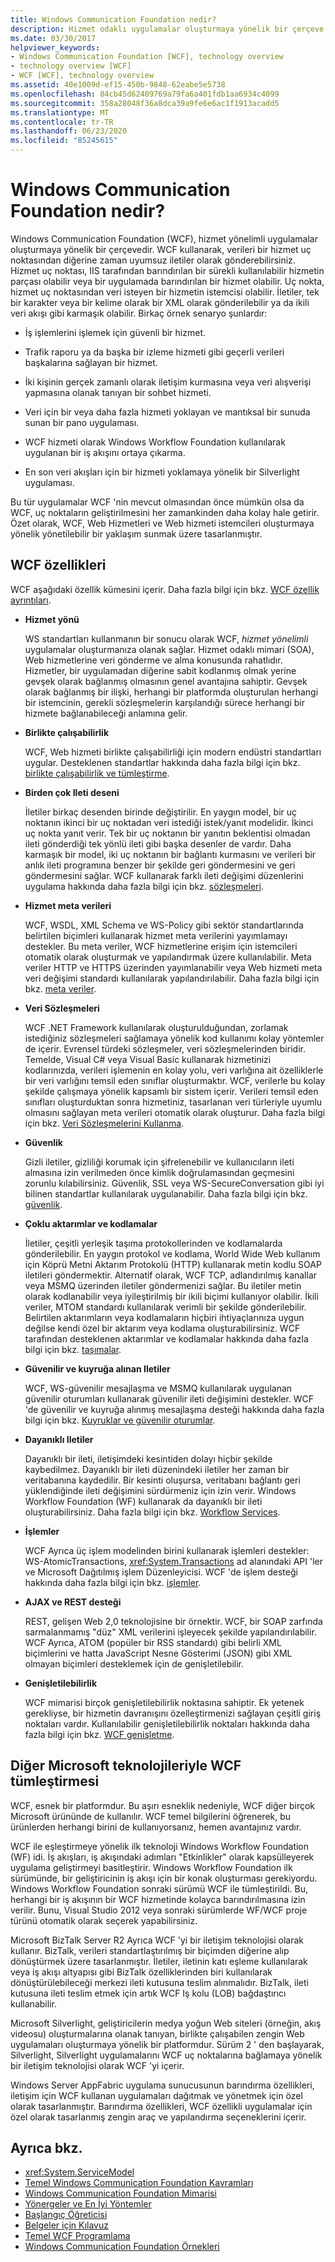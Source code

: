 ```yaml
---
title: Windows Communication Foundation nedir?
description: Hizmet odaklı uygulamalar oluşturmaya yönelik bir çerçeve olan Windows Communication Foundation hakkında bilgi edinin.
ms.date: 03/30/2017
helpviewer_keywords:
- Windows Communication Foundation [WCF], technology overview
- technology overview [WCF]
- WCF [WCF], technology overview
ms.assetid: 40e1009d-ef15-450b-9848-62eabe5e5738
ms.openlocfilehash: 84cb45d62409769a79fa6a401fdb1aa6934c4099
ms.sourcegitcommit: 358a28048f36a8dca39a9fe6e6ac1f1913acadd5
ms.translationtype: MT
ms.contentlocale: tr-TR
ms.lasthandoff: 06/23/2020
ms.locfileid: "85245615"
---
```

# <a name="what-is-windows-communication-foundation"></a>Windows Communication Foundation nedir?
Windows Communication Foundation (WCF), hizmet yönelimli uygulamalar oluşturmaya yönelik bir çerçevedir. WCF kullanarak, verileri bir hizmet uç noktasından diğerine zaman uyumsuz iletiler olarak gönderebilirsiniz. Hizmet uç noktası, IIS tarafından barındırılan bir sürekli kullanılabilir hizmetin parçası olabilir veya bir uygulamada barındırılan bir hizmet olabilir. Uç nokta, hizmet uç noktasından veri isteyen bir hizmetin istemcisi olabilir. İletiler, tek bir karakter veya bir kelime olarak bir XML olarak gönderilebilir ya da ikili veri akışı gibi karmaşık olabilir. Birkaç örnek senaryo şunlardır:

- İş işlemlerini işlemek için güvenli bir hizmet.

- Trafik raporu ya da başka bir izleme hizmeti gibi geçerli verileri başkalarına sağlayan bir hizmet.

- İki kişinin gerçek zamanlı olarak iletişim kurmasına veya veri alışverişi yapmasına olanak tanıyan bir sohbet hizmeti.

- Veri için bir veya daha fazla hizmeti yoklayan ve mantıksal bir sunuda sunan bir pano uygulaması.

- WCF hizmeti olarak Windows Workflow Foundation kullanılarak uygulanan bir iş akışını ortaya çıkarma.

- En son veri akışları için bir hizmeti yoklamaya yönelik bir Silverlight uygulaması.

Bu tür uygulamalar WCF 'nin mevcut olmasından önce mümkün olsa da WCF, uç noktaların geliştirilmesini her zamankinden daha kolay hale getirir. Özet olarak, WCF, Web Hizmetleri ve Web hizmeti istemcileri oluşturmaya yönelik yönetilebilir bir yaklaşım sunmak üzere tasarlanmıştır.

## <a name="features-of-wcf"></a>WCF özellikleri

WCF aşağıdaki özellik kümesini içerir. Daha fazla bilgi için bkz. [WCF özellik ayrıntıları](./feature-details/index.md).

- **Hizmet yönü**

     WS standartları kullanmanın bir sonucu olarak WCF, *hizmet yönelimli* uygulamalar oluşturmanıza olanak sağlar. Hizmet odaklı mimari (SOA), Web hizmetlerine veri gönderme ve alma konusunda rahatlıdır. Hizmetler, bir uygulamadan diğerine sabit kodlanmış olmak yerine gevşek olarak bağlanmış olmasının genel avantajına sahiptir. Gevşek olarak bağlanmış bir ilişki, herhangi bir platformda oluşturulan herhangi bir istemcinin, gerekli sözleşmelerin karşılandığı sürece herhangi bir hizmete bağlanabileceği anlamına gelir.

- **Birlikte çalışabilirlik**

     WCF, Web hizmeti birlikte çalışabilirliği için modern endüstri standartları uygular. Desteklenen standartlar hakkında daha fazla bilgi için bkz. [birlikte çalışabilirlik ve tümleştirme](./feature-details/interoperability-and-integration.md).

- **Birden çok Ileti deseni**

     İletiler birkaç desenden birinde değiştirilir. En yaygın model, bir uç noktanın ikinci bir uç noktadan veri istediği istek/yanıt modelidir. İkinci uç nokta yanıt verir. Tek bir uç noktanın bir yanıtın beklentisi olmadan ileti gönderdiği tek yönlü ileti gibi başka desenler de vardır. Daha karmaşık bir model, iki uç noktanın bir bağlantı kurmasını ve verileri bir anlık ileti programına benzer bir şekilde geri göndermesini ve geri göndermesini sağlar. WCF kullanarak farklı ileti değişimi düzenlerini uygulama hakkında daha fazla bilgi için bkz. [sözleşmeleri](./feature-details/contracts.md).

- **Hizmet meta verileri**

     WCF, WSDL, XML Schema ve WS-Policy gibi sektör standartlarında belirtilen biçimleri kullanarak hizmet meta verilerini yayımlamayı destekler. Bu meta veriler, WCF hizmetlerine erişim için istemcileri otomatik olarak oluşturmak ve yapılandırmak üzere kullanılabilir. Meta veriler HTTP ve HTTPS üzerinden yayımlanabilir veya Web hizmeti meta veri değişimi standardı kullanılarak yapılandırılabilir. Daha fazla bilgi için bkz. [meta veriler](./feature-details/metadata.md).

- **Veri Sözleşmeleri**

     WCF .NET Framework kullanılarak oluşturulduğundan, zorlamak istediğiniz sözleşmeleri sağlamaya yönelik kod kullanımı kolay yöntemler de içerir. Evrensel türdeki sözleşmeler, veri sözleşmelerinden biridir. Temelde, Visual C# veya Visual Basic kullanarak hizmetinizi kodlarınızda, verileri işlemenin en kolay yolu, veri varlığına ait özelliklerle bir veri varlığını temsil eden sınıflar oluşturmaktır. WCF, verilerle bu kolay şekilde çalışmaya yönelik kapsamlı bir sistem içerir. Verileri temsil eden sınıfları oluşturduktan sonra hizmetiniz, tasarlanan veri türleriyle uyumlu olmasını sağlayan meta verileri otomatik olarak oluşturur. Daha fazla bilgi için bkz. [Veri Sözleşmelerini Kullanma](feature-details/using-data-contracts.md).

- **Güvenlik**

     Gizli iletiler, gizliliği korumak için şifrelenebilir ve kullanıcıların ileti almasına izin verilmeden önce kimlik doğrulamasından geçmesini zorunlu kılabilirsiniz. Güvenlik, SSL veya WS-SecureConversation gibi iyi bilinen standartlar kullanılarak uygulanabilir. Daha fazla bilgi için bkz. [güvenlik](./feature-details/security.md).

- **Çoklu aktarımlar ve kodlamalar**

     İletiler, çeşitli yerleşik taşıma protokollerinden ve kodlamalarda gönderilebilir. En yaygın protokol ve kodlama, World Wide Web kullanım için Köprü Metni Aktarım Protokolü (HTTP) kullanarak metin kodlu SOAP iletileri göndermektir. Alternatif olarak, WCF TCP, adlandırılmış kanallar veya MSMQ üzerinden iletiler göndermenizi sağlar. Bu iletiler metin olarak kodlanabilir veya iyileştirilmiş bir ikili biçimi kullanıyor olabilir.  İkili veriler, MTOM standardı kullanılarak verimli bir şekilde gönderilebilir. Belirtilen aktarımların veya kodlamaların hiçbiri ihtiyaçlarınıza uygun değilse kendi özel bir aktarım veya kodlama oluşturabilirsiniz. WCF tarafından desteklenen aktarımlar ve kodlamalar hakkında daha fazla bilgi için bkz. [taşımalar](./feature-details/transports.md).

- **Güvenilir ve kuyruğa alınan Iletiler**

     WCF, WS-güvenilir mesajlaşma ve MSMQ kullanılarak uygulanan güvenilir oturumları kullanarak güvenilir ileti değişimini destekler. WCF 'de güvenilir ve kuyruğa alınmış mesajlaşma desteği hakkında daha fazla bilgi için bkz. [Kuyruklar ve güvenilir oturumlar](./feature-details/queues-and-reliable-sessions.md).

- **Dayanıklı Iletiler**

     Dayanıklı bir ileti, iletişimdeki kesintiden dolayı hiçbir şekilde kaybedilmez. Dayanıklı bir ileti düzenindeki iletiler her zaman bir veritabanına kaydedilir. Bir kesinti oluşursa, veritabanı bağlantı geri yüklendiğinde ileti değişimini sürdürmeniz için izin verir. Windows Workflow Foundation (WF) kullanarak da dayanıklı bir ileti oluşturabilirsiniz. Daha fazla bilgi için bkz. [Workflow Services](./feature-details/workflow-services.md).

- **İşlemler**

     WCF Ayrıca üç işlem modelinden birini kullanarak işlemleri destekler: WS-AtomicTransactions, <xref:System.Transactions> ad alanındaki API 'ler ve Microsoft Dağıtılmış işlem Düzenleyicisi. WCF 'de işlem desteği hakkında daha fazla bilgi için bkz. [işlemler](./feature-details/transactions-in-wcf.md).

- **AJAX ve REST desteği**

     REST, gelişen Web 2,0 teknolojisine bir örnektir. WCF, bir SOAP zarfında sarmalanmamış "düz" XML verilerini işleyecek şekilde yapılandırılabilir. WCF Ayrıca, ATOM (popüler bir RSS standardı) gibi belirli XML biçimlerini ve hatta JavaScript Nesne Gösterimi (JSON) gibi XML olmayan biçimleri desteklemek için de genişletilebilir.

- **Genişletilebilirlik**

     WCF mimarisi birçok genişletilebilirlik noktasına sahiptir. Ek yetenek gerekliyse, bir hizmetin davranışını özelleştirmenizi sağlayan çeşitli giriş noktaları vardır. Kullanılabilir genişletilebilirlik noktaları hakkında daha fazla bilgi için bkz. [WCF genişletme](./extending/index.md).

## <a name="wcf-integration-with-other-microsoft-technologies"></a>Diğer Microsoft teknolojileriyle WCF tümleştirmesi

WCF, esnek bir platformdur. Bu aşırı esneklik nedeniyle, WCF diğer birçok Microsoft ürününde de kullanılır. WCF temel bilgilerini öğrenerek, bu ürünlerden herhangi birini de kullanıyorsanız, hemen avantajınız vardır.

WCF ile eşleştirmeye yönelik ilk teknoloji Windows Workflow Foundation (WF) idi. İş akışları, iş akışındaki adımları "Etkinlikler" olarak kapsülleyerek uygulama geliştirmeyi basitleştirir. Windows Workflow Foundation ilk sürümünde, bir geliştiricinin iş akışı için bir konak oluşturması gerekiyordu. Windows Workflow Foundation sonraki sürümü WCF ile tümleştirildi. Bu, herhangi bir iş akışının bir WCF hizmetinde kolayca barındırılmasına izin verilir. Bunu, Visual Studio 2012 veya sonraki sürümlerde WF/WCF proje türünü otomatik olarak seçerek yapabilirsiniz.

Microsoft BizTalk Server R2 Ayrıca WCF 'yi bir iletişim teknolojisi olarak kullanır. BizTalk, verileri standartlaştırılmış bir biçimden diğerine alıp dönüştürmek üzere tasarlanmıştır. İletiler, iletinin katı eşleme kullanılarak veya iş akışı altyapısı gibi BizTalk özelliklerinden biri kullanılarak dönüştürülebileceği merkezi ileti kutusuna teslim alınmalıdır. BizTalk, ileti kutusuna ileti teslim etmek için artık WCF Iş kolu (LOB) bağdaştırıcı kullanabilir.

Microsoft Silverlight, geliştiricilerin medya yoğun Web siteleri (örneğin, akış videosu) oluşturmalarına olanak tanıyan, birlikte çalışabilen zengin Web uygulamaları oluşturmaya yönelik bir platformdur. Sürüm 2 ' den başlayarak, Silverlight, Silverlight uygulamalarını WCF uç noktalarına bağlamaya yönelik bir iletişim teknolojisi olarak WCF 'yi içerir.

Windows Server AppFabric uygulama sunucusunun barındırma özellikleri, iletişim için WCF kullanan uygulamaları dağıtmak ve yönetmek için özel olarak tasarlanmıştır. Barındırma özellikleri, WCF özellikli uygulamalar için özel olarak tasarlanmış zengin araç ve yapılandırma seçeneklerini içerir.

## <a name="see-also"></a>Ayrıca bkz.

- <xref:System.ServiceModel>
- [Temel Windows Communication Foundation Kavramları](fundamental-concepts.md)
- [Windows Communication Foundation Mimarisi](architecture.md)
- [Yönergeler ve En İyi Yöntemler](guidelines-and-best-practices.md)
- [Başlangıç Öğreticisi](getting-started-tutorial.md)
- [Belgeler için Kılavuz](guide-to-the-documentation.md)
- [Temel WCF Programlama](basic-wcf-programming.md)
- [Windows Communication Foundation Örnekleri](https://docs.microsoft.com/previous-versions/dotnet/netframework-3.5/ms751514%28v=vs.90%29)
